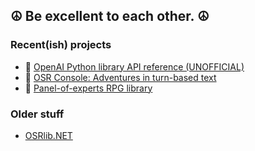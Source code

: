 ## ☮️ Be excellent to each other. ☮️

### Recent(ish) projects

- 🐍 [OpenAI Python library API reference (UNOFFICIAL)](https://mmacy.github.io/openai-python/)
- 🎲 [OSR Console: Adventures in turn-based text](https://github.com/osrapps/osr-console/tree/main)
- 🤖 [Panel-of-experts RPG library](https://github.com/mmacy/panel-rpglib)

### Older stuff

-  [OSRlib.NET](https://mmacy.github.io/osrlib-dotnet/)
